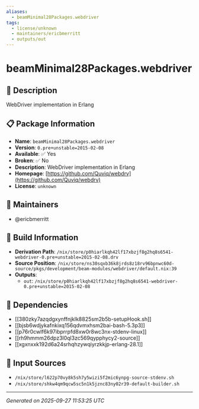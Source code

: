 ```yaml
---
aliases:
  - beamMinimal28Packages.webdriver
tags:
  - license/unknown
  - maintainers/ericbmerritt
  - outputs/out
---
```


# beamMinimal28Packages.webdriver

## 📝 Description

WebDriver implementation in Erlang

## 📋 Package Information

- **Name**: `beamMinimal28Packages.webdriver`
- **Version**: `0.pre+unstable=2015-02-08`
- **Available**: ✅ Yes
- **Broken**: ✅ No
- **Description**: WebDriver implementation in Erlang
- **Homepage**: [https://github.com/Quviq/webdrv](https://github.com/Quviq/webdrv)
- **License**: `unknown`
## 👥 Maintainers

- @ericbmerritt


## 🔧 Build Information

- **Derivation Path**: `/nix/store/p0hiarlkqh42lf17xbzjf8g2hq8s6541-webdriver-0.pre+unstable=2015-02-08.drv`
- **Source Position**: `/nix/store/ns30sqxb36k8jrds8z18rv96bpnwc60d-source/pkgs/development/beam-modules/webdriver/default.nix:39`
- **Outputs**:
  - `out`:  `/nix/store/p0hiarlkqh42lf17xbzjf8g2hq8s6541-webdriver-0.pre+unstable=2015-02-08`

## 🔗 Dependencies

- [[380zky7azqdgxynffnjklk8825sm2b5b-setupHook.sh]]
- [[bjsb6wdjykafnkixq156qdvmxhsm2bai-bash-5.3p3]]
- [[p76r0cwlf6k97ibprrpfd8xw0r8wc3nx-stdenv-linux]]
- [[rh9hmmm26dpz3l0ql3zc569qypphycy2-source]]
- [[xgxnxxk192d6a24srhqhzywqiyrzkkjp-erlang-28.1]]

## 📁 Input Sources

- `/nix/store/l622p70vy8k5sh7y5wizi5f2mic6ynpg-source-stdenv.sh`
- `/nix/store/shkw4qm9qcw5sc5n1k5jznc83ny02r39-default-builder.sh`

---
*Generated on 2025-09-27 11:53:25 UTC*

